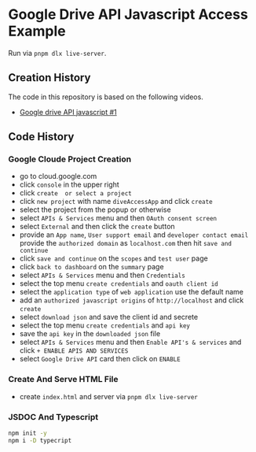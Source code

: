 # Google Drive API Javascript Access Example

Run via `pnpm dlx live-server`.

## Creation History

The code in this repository is based on the following videos.

- [Google drive API javascript #1](https://youtu.be/JBtA44OMelk?si=eT6sFaqjdr8zfOKw)

## Code History

### Google Cloude Project Creation

- go to cloud.google.com
- click `console` in the upper right
- click `create  or select a project`
- click `new project` with name `diveAccessApp` and click `create`
- select the project from the popup or otherwise
- select `APIs & Services` menu and then `OAuth consent screen`
- select `External` and then click the `create` button
- provide an `App name`, `User support email` and `developer contact email`
  provide the `authorized domain` as `localhost.com` then hit `save and continue`
- click `save and continue` on the `scopes` and `test user` page
- click `back to dashboard` on the `summary` page
- select `APIs & Services` menu and then `Credentials`
- select the top menu `create credentials` and `oauth client id`
- select the `application type` of `web application` use the default name
- add an `authorized javascript origins` of `http://localhost` and click `create`
- select `download json` and save the client id and secrete
- select the top menu `create credentials` and `api key`
- save the `api key` in the `downloaded json` file
- select `APIs & Services` menu and then `Enable API's & services` and click `+ ENABLE APIS AND SERVICES`
- select `Google Drive API` card then click on `ENABLE`

### Create And Serve HTML File

- create `index.html` and server via `pnpm dlx live-server`

### JSDOC And Typescript

```bash
npm init -y
npm i -D typecript
```

